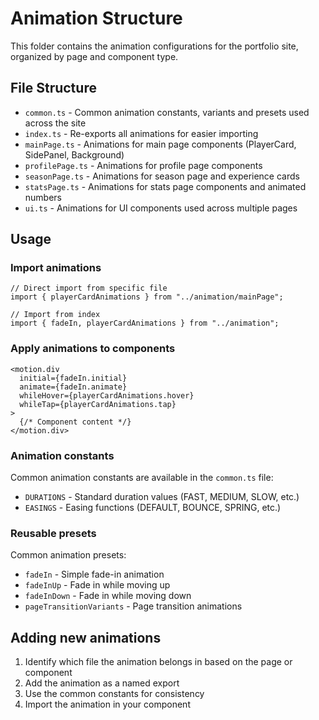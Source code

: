 # Animation Structure

This folder contains the animation configurations for the portfolio site, organized by page and component type.

## File Structure

- `common.ts` - Common animation constants, variants and presets used across the site
- `index.ts` - Re-exports all animations for easier importing
- `mainPage.ts` - Animations for main page components (PlayerCard, SidePanel, Background)
- `profilePage.ts` - Animations for profile page components
- `seasonPage.ts` - Animations for season page and experience cards
- `statsPage.ts` - Animations for stats page components and animated numbers
- `ui.ts` - Animations for UI components used across multiple pages

## Usage

### Import animations

```tsx
// Direct import from specific file
import { playerCardAnimations } from "../animation/mainPage";

// Import from index
import { fadeIn, playerCardAnimations } from "../animation";
```

### Apply animations to components

```tsx
<motion.div
  initial={fadeIn.initial}
  animate={fadeIn.animate}
  whileHover={playerCardAnimations.hover}
  whileTap={playerCardAnimations.tap}
>
  {/* Component content */}
</motion.div>
```

### Animation constants

Common animation constants are available in the `common.ts` file:

- `DURATIONS` - Standard duration values (FAST, MEDIUM, SLOW, etc.)
- `EASINGS` - Easing functions (DEFAULT, BOUNCE, SPRING, etc.)

### Reusable presets

Common animation presets:

- `fadeIn` - Simple fade-in animation
- `fadeInUp` - Fade in while moving up
- `fadeInDown` - Fade in while moving down
- `pageTransitionVariants` - Page transition animations

## Adding new animations

1. Identify which file the animation belongs in based on the page or component
2. Add the animation as a named export
3. Use the common constants for consistency
4. Import the animation in your component
